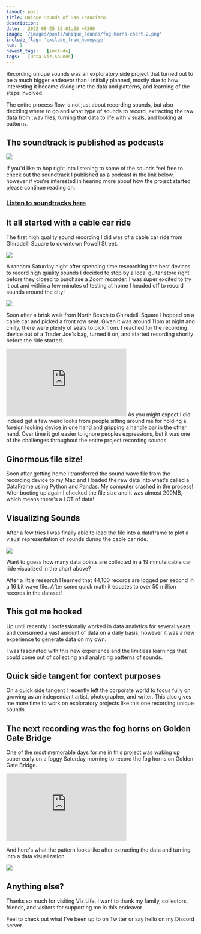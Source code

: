```yaml
---
layout: post
title: Unique Sounds of San Francisco
description: 
date:   2022-08-25 15:01:35 +0300
image: '/images/posts/unique_sounds/fog-horns-chart-2.png'
include_flag: 'exclude_from_homepage'
num: 1
newest_tags:   [include]
tags:   [Data Viz,Sounds]
---
```


Recording unique sounds was an exploratory side project that turned out to be a much bigger endeavor than I initially planned, mostly due to how interesting it became diving into the data and patterns, and learning of the steps involved. 

The entire process flow is not just about recording sounds, but also deciding where to go and what type of sounds to record, extracting the raw data from .wav files, turning that data to life with visuals, and looking at patterns. 

## The soundtrack is published as podcasts
![](/images/sounds/season-1-sounds-of-sanfrancisco_50.jpg) 

If you'd like to hop right into listening to some of the sounds feel free to check out the soundtrack I published as a podcast in the link below, however if you're interested in hearing more about how the project started please continue reading on.

### [Listen to soundtracks here](https://open.spotify.com/show/42cRLn2YRwyLHiFRAHlSrw)

## It all started with a cable car ride
The first high quality sound recording I did was of a cable car ride from Ghiradelli Square to downtown Powell Street. 

![](/images/sounds/cable-car-ride-night.jpg)

A random Saturday night after spending time researching the best devices to record high quality sounds I decided to stop by a local guitar store right before they closed to purchase a Zoom recorder. I was super excited to try it out and within a few minutes of testing at home I headed off to record sounds around the city! 

![](/images/sounds/zoom-recorder.jpg)

Soon after a brisk walk from North Beach to Ghiradelli Square I hopped on a cable car and picked a front row seat. Given it was around 11pm at night and chilly, there were plenty of seats to pick from. I reached for the recording device out of a Trader Joe's bag, turned it on, and started recording shortly before the ride started. 

<iframe src="https://open.spotify.com/embed/episode/0JCp3tf6e4NdeccetoIQgz?utm_source=generator" width="320" height="180" frameborder="0" allow="autoplay; fullscreen" allowfullscreen></iframe> 
As you might expect I did indeed get a few weird looks from people sitting around me for holding a foreign looking device in one hand and gripping a handle bar in the other hand. Over time it got easier to ignore peoples expressions, but it was one of the challenges throughout the entire project recording sounds.

## Ginormous file size!
Soon after getting home I transferred the sound wave file from the recording device to my Mac and I loaded the raw data into what's called a DataFrame using Python and Pandas. My computer crashed in the process! After booting up again I checked the file size and it was almost 200MB, which means there's a LOT of data! 

## Visualizing Sounds
After a few tries I was finally able to load the file into a dataframe to plot a visual representation of sounds during the cable car ride. 

![](/images/sounds/cable-car-ride.png)

Want to guess how many data points are collected in a 19 minute cable car ride visualized in the chart above?

After a little research I learned that 44,100 records are logged per second in a 16 bit wave file. After some quick math it equates to over 50 million records in the dataset!

## This got me hooked
Up until recently I professionally worked in data analytics for several years and consumed a vast amount of data on a daily basis, however it was a new experience to generate data on my own.

I was fascinated with this new experience and the limitless learnings that could come out of collecting and analyzing patterns of sounds.

## Quick side tangent for context purposes
On a quick side tangent I recently left the corporate world to focus fully on growing as an independant artist, photographer, and writer. This also gives me more time to work on exploratory projects like this one recording unique sounds. 

## The next recording was the fog horns on Golden Gate Bridge
One of the most memorable days for me in this project was waking up super early on a foggy Saturday morning to record the fog horns on Golden Gate Bridge. 

<iframe src="https://open.spotify.com/embed/episode/6gpoOUAWTrL41QNFd9PLk7?utm_source=generator" width="320" height="180" frameborder="0" allow="autoplay; fullscreen" allowfullscreen></iframe> 

And here's what the pattern looks like after extracting the data and turning into a data visualization. 

![](/images/sounds/fog-horns-chart-1.png)

## Anything else? 
Thanks so much for visiting Viz.Life. I want to thank my family, collectors, friends, and visitors for supporting me in this endeavor. 

Feel to check out what I've been up to on Twitter or say hello on my Discord server.




